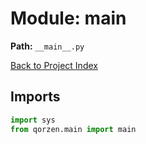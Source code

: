 # Module: __main__

**Path:** `__main__.py`

[Back to Project Index](../index.md)

## Imports
```python
import sys
from qorzen.main import main
```
